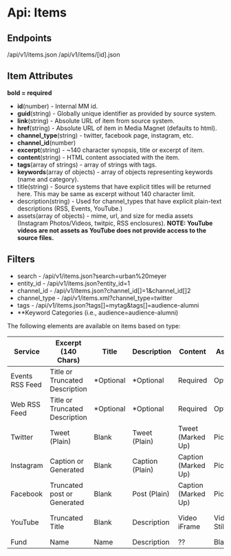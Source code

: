 Api: Items
==========

Endpoints
--------
/api/v1/items.json
/api/v1/items/[id].json

Item Attributes
-----------------
**bold = required**

* **id**(number) - Internal MM id.
* **guid**(string) - Globally unique identifier as provided by source system.
* **link**(string) - Absolute URL of item from source system.
* **href**(string) - Absolute URL of item in Media Magnet (defaults to html).
* **channel_type**(string) - twitter, facebook page, instagram, etc.
* **channel_id**(number)
* **excerpt**(string) - ~140 character synopsis, title or excerpt of item.
* **content**(string) - HTML content associated  with the item.
* **tags**(array of strings) - array of strings with tags.
* **keywords**(array of objects) - array of objects representing keywords (name and category).
* title(string) - Source systems that have explicit titles will be returned here. This
  may be same as excerpt without 140 character limit.
* description(string) - Used for channel_types that have explicit plain-text 
  descriptions (RSS, Events, YouTube.)
* assets(array of objects) - mime, url, and size for media assets (Instagram 
  Photos/Videos, twitpic, RSS enclosures). **NOTE: YouTube videos are not 
  assets as YouTube does not provide access to the source files.**

Filters
-------

* search - /api/v1/items.json?search=urban%20meyer
* entity_id - /api/v1/items.json?entity_id=1
* channel_id - /api/v1/items.json?channel_id[]=1&channel_id[]2
* channel_type - /api/v1/items.xml?channel_type=twitter
* tags - /api/v1/items.json?tags[]=mytag&tags[]=audience-alumni
* **Keyword Categories (i.e., audience=audience-alumni)

The following elements are available on items based on type:

<table class="table table-condensed">
  <thead>
    <tr>
        <th>Service</th>
        <th>Excerpt (140 Chars)</th>
        <th>Title</th>
        <th>Description</th>
        <th>Content</th>
        <th>Assets</th>
        <th>Links</th>
        <th>Events</th>
    </tr>
  </thead>
  <tbody>
    <tr>
      <td>Events RSS Feed</td>
      <td class="success">Title or Truncated Description</td>
      <td class="warning">*Optional</td>
      <td class="warning">*Optional</td>
      <td class="success">Required</td>
      <td class="warning">Optional</td>
      <td class="warning">Optional</td>
      <td class="success">Required</td>
    </tr>
    <tr>
      <td>Web RSS Feed</td>
      <td class="success">Title or Truncated Description</td>
      <td class="warning">*Optional</td>
      <td class="warning">*Optional</td>
      <td class="success">Required</td>
      <td class="warning">Optional</td>
      <td class="warning">Optional</td>
      <td class="danger">Blank</td>
    </tr>
    <tr>
      <td>Twitter</td>
      <td class="success">Tweet (Plain)</td>
      <td class="danger">Blank</td>
      <td class="success">Tweet (Plain)</td>
      <td class="success">Tweet (Marked Up)</td>
      <td class="warning">Pictures</td>
      <td class="warning">Resolved Links</td>
      <td class="danger">Blank</td>
    </tr>
    <tr>
      <td>Instagram</td>
      <td class="success">Caption or Generated</td>
      <td class="danger">Blank</td>
      <td class="warning">Caption (Plain)</td>
      <td class="success">Caption (Marked Up)</td>
      <td class="success">Picture</td>
      <td class="warning">Resolved Caption Links</td>
      <td class="danger">Blank</td>
    </tr>
    <tr>
      <td>Facebook</td>
      <td class="success">Truncated post or Generated</td>
      <td class="danger">Blank</td>
      <td class="success">Post (Plain)</td>
      <td class="success">Caption (Marked Up)</td>
      <td class="warning">Picture</td>
      <td class="warning">Resolved Post Links</td>
      <td class="danger">Blank</td>
    </tr>
    <tr>
      <td>YouTube</td>
      <td class="success">Truncated Title</td>
      <td class="danger">Blank</td>
      <td class="success">Description</td>
      <td class="success">Video iFrame</td>
      <td class="warning">Video Still</td>
      <td class="warning">Resolved Links from Description</td>
      <td class="danger">Blank</td>
    </tr>
    <tr>
      <td>Fund</td>
      <td class="success">Name</td>
      <td class="danger">Name</td>
      <td class="success">Description</td>
      <td class="success">??</td>
      <td class="danger">Blank</td>
      <td class="danger">Blank</td>
      <td class="danger">Blank</td>
    </tr>
  </tbody>
</table>


